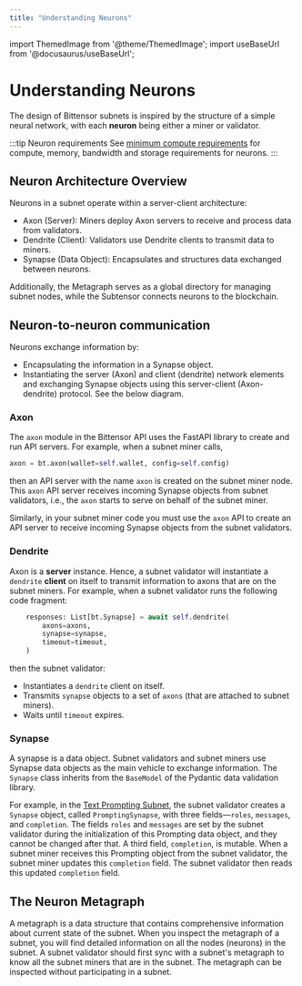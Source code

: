 ```yaml
---
title: "Understanding Neurons"
---
```


import ThemedImage from '@theme/ThemedImage';
import useBaseUrl from '@docusaurus/useBaseUrl';

# Understanding Neurons

The design of Bittensor subnets is inspired by the structure of a simple neural network, with each **neuron** being either a miner or validator.

:::tip Neuron requirements
See [minimum compute requirements](https://github.com/opentensor/bittensor-subnet-template/blob/main/min_compute.yml) for compute, memory, bandwidth and storage requirements for neurons.
:::

## Neuron Architecture Overview

Neurons in a subnet operate within a server-client architecture:

- Axon (Server): Miners deploy Axon servers to receive and process data from validators.
- Dendrite (Client): Validators use Dendrite clients to transmit data to miners.
- Synapse (Data Object): Encapsulates and structures data exchanged between neurons.

Additionally, the Metagraph serves as a global directory for managing subnet nodes, while the Subtensor connects neurons to the blockchain.

## Neuron-to-neuron communication

Neurons exchange information by:

- Encapsulating the information in a Synapse object.
- Instantiating the server (Axon) and client (dendrite) network elements and exchanging Synapse objects using this server-client (Axon-dendrite) protocol. See the below diagram.

<center>
<ThemedImage
alt="Incentive Mechanism Big Picture"
sources={{
    light: useBaseUrl('/img/docs/second-building-blocks.svg'),
    dark: useBaseUrl('/img/docs/dark-second-building-blocks.svg'),
  }}
/>
</center>

### Axon

The `axon` module in the Bittensor API uses the FastAPI library to create and run API servers. For example, when a subnet miner calls,

```python
axon = bt.axon(wallet=self.wallet, config=self.config)
```

then an API server with the name `axon` is created on the subnet miner node. This `axon` API server receives incoming Synapse objects from subnet validators, i.e., the `axon` starts to serve on behalf of the subnet miner.

Similarly, in your subnet miner code you must use the `axon` API to create an API server to receive incoming Synapse objects from the subnet validators.

### Dendrite

Axon is a **server** instance. Hence, a subnet validator will instantiate a `dendrite` **client** on itself to transmit information to axons that are on the subnet miners. For example, when a subnet validator runs the following code fragment:

```python
    responses: List[bt.Synapse] = await self.dendrite(
        axons=axons,
        synapse=synapse,
        timeout=timeout,
    )
```

then the subnet validator:

- Instantiates a `dendrite` client on itself.
- Transmits `synapse` objects to a set of `axons` (that are attached to subnet miners).
- Waits until `timeout` expires.

### Synapse

A synapse is a data object. Subnet validators and subnet miners use Synapse data objects as the main vehicle to exchange information. The `Synapse` class inherits from the `BaseModel` of the Pydantic data validation library.

For example, in the [Text Prompting Subnet](https://github.com/macrocosm-os/prompting/blob/414abbb72835c46ccc5c652e1b1420c0c2be5c03/prompting/protocol.py#L27), the subnet validator creates a `Synapse` object, called `PromptingSynapse`, with three fields—`roles`, `messages`, and `completion`. The fields `roles` and `messages` are set by the subnet validator during the initialization of this Prompting data object, and they cannot be changed after that. A third field, `completion`, is mutable. When a subnet miner receives this Prompting object from the subnet validator, the subnet miner updates this `completion` field. The subnet validator then reads this updated `completion` field.

## The Neuron Metagraph

A metagraph is a data structure that contains comprehensive information about current state of the subnet. When you inspect the metagraph of a subnet, you will find detailed information on all the nodes (neurons) in the subnet. A subnet validator should first sync with a subnet's metagraph to know all the subnet miners that are in the subnet. The metagraph can be inspected without participating in a subnet.
